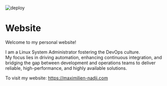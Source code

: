 ![deploy](https://github.com/nadmax/website/actions/workflows/deploy.yml/badge.svg)

# Website  

Welcome to my personal website!  

I am a Linux System Administrator fostering the DevOps culture.  
My focus lies in driving automation, enhancing continuous integration, and bridging the gap between development and operations teams to deliver reliable, high-performance, and highly available solutions.    

To visit my website: https://maximilien-nadji.com  